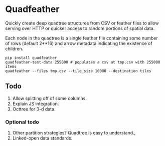 # Quadfeather

Quickly create deep quadtree structures from CSV or feather files to allow serving over HTTP or quicker access to random portions of spatial data.

Each node in the quadtree is a single feather file containing some number of rows (default 2**16) and arrow 
metadata indicating the existence of children.

```
pip install quadfeather
quadfeather-test-data 255000 # populates a csv at tmp.csv with 255000 items
quadfeather --files tmp.csv --tile_size 10000 --destination tiles
```



## Todo

1. Allow splitting off of some columns.
2. Explain JS integration.
3. Octtree for 3-d data. 

### Optional todo

1. Other partition strategies? Quadtree is easy to understand.,
2. Linked-open data standards.